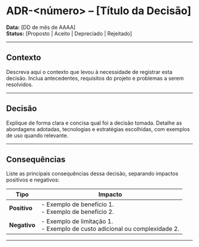 # ADR-<número> – [Título da Decisão]

**Data:** [DD de mês de AAAA]  
**Status:** [Proposto | Aceito | Depreciado | Rejeitado]

---

## Contexto

Descreva aqui o contexto que levou à necessidade de registrar esta decisão. Inclua antecedentes, requisitos do projeto e problemas a serem resolvidos.

---

## Decisão

Explique de forma clara e concisa qual foi a decisão tomada. Detalhe as abordagens adotadas, tecnologias e estratégias escolhidas, com exemplos de uso quando relevante.

---

## Consequências

Liste as principais consequências dessa decisão, separando impactos positivos e negativos:

| Tipo        | Impacto                                                                              |
|-------------|--------------------------------------------------------------------------------------|
| **Positivo**| - Exemplo de benefício 1.<br>- Exemplo de benefício 2.                                |
| **Negativo**| - Exemplo de limitação 1.<br>- Exemplo de custo adicional ou complexidade 2.          |

---
